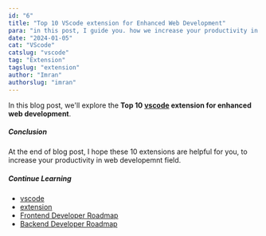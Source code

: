 ```yaml
---
id: "6"
title: "Top 10 VScode extension for Enhanced Web Development"
para: "in this post, I guide you. how we increase your productivity in web development field."
date: "2024-01-05"
cat: "VScode"
catslug: "vscode"
tag: "Extension"
tagslug: "extension"
author: "Imran"
authorslug: "imran"
---
```


In this blog post, we'll explore the **Top 10 [vscode](https://code.visualstudio.com/) extension for enhanced web development**.

##### Conclusion
At the end of blog post, I hope these 10 extensions are helpful for you, to increase your productivity in web developemnt field.

##### Continue Learning

* [vscode](/)
* [extension](/)
* [Frontend Developer Roadmap](/)
* [Backend Developer Roadmap](/)